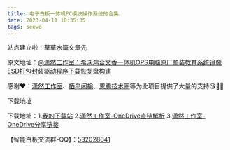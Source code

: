 ```yaml
---
title: 电子白板一体机PC模块操作系统的合集
date: 2023-04-11 10:35:35
tags: seewo
---
```

站点建立啦！~~草草水篇文章先~~  

原文地址：[@潇然工作室：希沃鸿合文香一体机OPS电脑原厂预装教育系统镜像ESD打包封装驱动程序下载恢复盘构建](https://www.xrgzs.top/eduimg.html)  

感谢❤：[潇然工作室](https://www.xrgzs.top)、[栖鸟闲榆](https://pan.costg.cf/)、[恩腾技术圈](https://www.rvibo.com/)等为此项目提供了大量的支持😘💖💕

下载地址

下载地址：1.[我的下载站](https://l.oxyxc.top/iwbsys)  2.[潇然工作室-OneDrive直链解析](https://dl.xrgzs.top/odbmy/%E6%95%99%E8%82%B2%E7%B3%BB%E7%BB%9F%E9%95%9C%E5%83%8F)  3.[潇然工作室-OneDrive分享链接](http://dlj.bz/eduimg)

【智能白板交流群-QQ】：[532028641](https://jq.qq.com/?_wv=1027&k=3QVqu7yz)